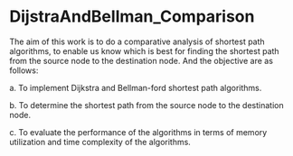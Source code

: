 # DijstraAndBellman_Comparison
The aim of this work is to do a comparative analysis of shortest path algorithms, to enable us know which is best for finding the shortest path from the source node to the destination node. And the objective are as follows: 

a. To implement Dijkstra and Bellman-ford shortest path algorithms. 

b. To determine the shortest path from the source node to the destination node. 

c. To evaluate the performance of the algorithms in terms of memory utilization and time complexity of the algorithms.
